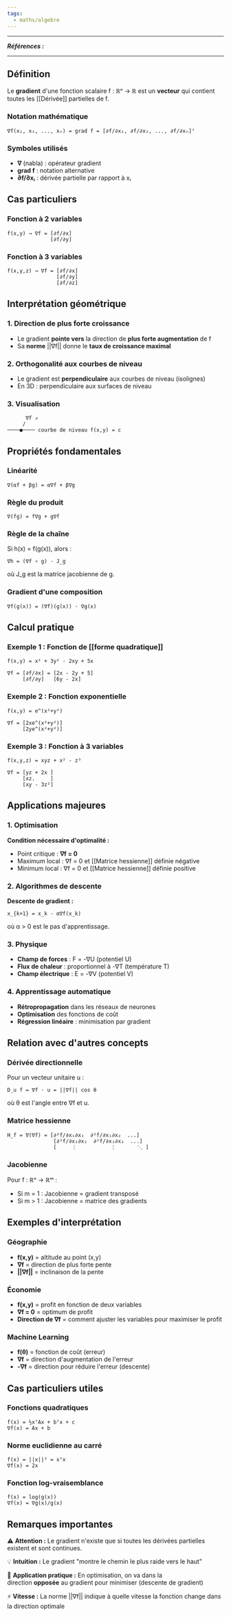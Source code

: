 ```yaml
---
tags:
  - maths/algebre
---
```



---
***Références :***

---
## Définition

Le **gradient** d'une fonction scalaire f : ℝⁿ → ℝ est un **vecteur** qui contient toutes les [[Dérivée]] partielles de f.

### Notation mathématique

```
∇f(x₁, x₂, ..., xₙ) = grad f = [∂f/∂x₁, ∂f/∂x₂, ..., ∂f/∂xₙ]ᵀ
```

### Symboles utilisés

- **∇** (nabla) : opérateur gradient
- **grad f** : notation alternative
- **∂f/∂xᵢ** : dérivée partielle par rapport à xᵢ

## Cas particuliers

### Fonction à 2 variables

```
f(x,y) → ∇f = [∂f/∂x]
              [∂f/∂y]
```

### Fonction à 3 variables

```
f(x,y,z) → ∇f = [∂f/∂x]
                [∂f/∂y]
                [∂f/∂z]
```

## Interprétation géométrique

### 1. Direction de plus forte croissance

- Le gradient **pointe vers** la direction de **plus forte augmentation** de f
- Sa **norme** ||∇f|| donne le **taux de croissance maximal**

### 2. Orthogonalité aux courbes de niveau

- Le gradient est **perpendiculaire** aux courbes de niveau (isolignes)
- En 3D : perpendiculaire aux surfaces de niveau

### 3. Visualisation

```
      ∇f ↗
     /
────●──── courbe de niveau f(x,y) = c
```

## Propriétés fondamentales

### Linéarité

```
∇(αf + βg) = α∇f + β∇g
```

### Règle du produit

```
∇(fg) = f∇g + g∇f
```

### Règle de la chaîne

Si h(x) = f(g(x)), alors :

```
∇h = (∇f ∘ g) · J_g
```

où J_g est la matrice jacobienne de g.

### Gradient d'une composition

```
∇f(g(x)) = (∇f)(g(x)) · ∇g(x)
```

## Calcul pratique

### Exemple 1 : Fonction de [[forme quadratique]]

```
f(x,y) = x² + 3y² - 2xy + 5x

∇f = [∂f/∂x] = [2x - 2y + 5]
     [∂f/∂y]   [6y - 2x]
```

### Exemple 2 : Fonction exponentielle

```
f(x,y) = e^(x²+y²)

∇f = [2xe^(x²+y²)]
     [2ye^(x²+y²)]
```

### Exemple 3 : Fonction à 3 variables

```
f(x,y,z) = xyz + x² - z³

∇f = [yz + 2x ]
     [xz.     ]
     [xy - 3z²]
```

## Applications majeures

### 1. Optimisation

**Condition nécessaire d'optimalité :**

- Point critique : **∇f = 0**
- Maximum local : ∇f = 0 et [[Matrice hessienne]] définie négative
- Minimum local : ∇f = 0 et [[Matrice hessienne]] définie positive

### 2. Algorithmes de descente

**Descente de gradient :**

```
x_{k+1} = x_k - α∇f(x_k)
```

où α > 0 est le pas d'apprentissage.

### 3. Physique

- **Champ de forces** : F = -∇U (potentiel U)
- **Flux de chaleur** : proportionnel à -∇T (température T)
- **Champ électrique** : E = -∇V (potentiel V)

### 4. Apprentissage automatique

- **Rétropropagation** dans les réseaux de neurones
- **Optimisation** des fonctions de coût
- **Régression linéaire** : minimisation par gradient

## Relation avec d'autres concepts

### Dérivée directionnelle

Pour un vecteur unitaire u :

```
D_u f = ∇f · u = ||∇f|| cos θ
```

où θ est l'angle entre ∇f et u.

### Matrice hessienne

```
H_f = ∇(∇f) = [∂²f/∂x₁∂x₁  ∂²f/∂x₁∂x₂  ...]
               [∂²f/∂x₂∂x₁  ∂²f/∂x₂∂x₂  ...]
               [     ⋮           ⋮       ⋱ ]
```

### Jacobienne

Pour f : ℝⁿ → ℝᵐ :

- Si m = 1 : Jacobienne = gradient transposé
- Si m > 1 : Jacobienne = matrice des gradients

## Exemples d'interprétation

### Géographie

- **f(x,y)** = altitude au point (x,y)
- **∇f** = direction de plus forte pente
- **||∇f||** = inclinaison de la pente

### Économie

- **f(x,y)** = profit en fonction de deux variables
- **∇f = 0** = optimum de profit
- **Direction de ∇f** = comment ajuster les variables pour maximiser le profit

### Machine Learning

- **f(θ)** = fonction de coût (erreur)
- **∇f** = direction d'augmentation de l'erreur
- **-∇f** = direction pour réduire l'erreur (descente)

## Cas particuliers utiles

### Fonctions quadratiques

```
f(x) = ½xᵀAx + bᵀx + c
∇f(x) = Ax + b
```

### Norme euclidienne au carré

```
f(x) = ||x||² = xᵀx
∇f(x) = 2x
```

### Fonction log-vraisemblance

```
f(x) = log(g(x))
∇f(x) = ∇g(x)/g(x)
```

## Remarques importantes

⚠️ **Attention :** Le gradient n'existe que si toutes les dérivées partielles existent et sont continues.

💡 **Intuition :** Le gradient "montre le chemin le plus raide vers le haut"

🎯 **Application pratique :** En optimisation, on va dans la direction **opposée** au gradient pour minimiser (descente de gradient)

⚡ **Vitesse :** La norme ||∇f|| indique à quelle vitesse la fonction change dans la direction optimale
